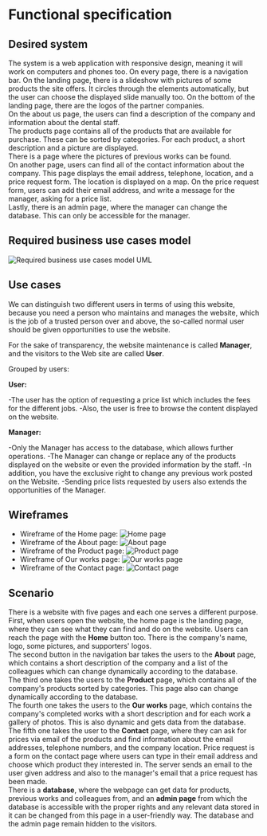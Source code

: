 # Functional specification 
## Desired system 
The system is a web application with responsive design, meaning it will work on computers and phones too. On every page, there is a navigation bar. On the landing page, there is a slideshow with pictures of some products the site offers. It circles through the elements automatically, but the user can choose the displayed slide manually too. On the bottom of the landing page, there are the logos of the partner companies.  
On the about us page, the users can find a description of the company and information about the dental staff.  
The products page contains all of the products that are available for purchase. These can be sorted by categories. For each product, a short description and a picture are displayed.  
There is a page where the pictures of previous works can be found.  
On another page, users can find all of the contact information about the company. This page displays the email address, telephone, location, and a price request form. The location is displayed on a map. On the price request form, users can add their email address, and write a message for the manager, asking for a price list.  
Lastly, there is an admin page, where the manager can change the database. This can only be accessible for the manager.  
## Required business use cases model 
![Required business use cases model UML](https://github.com/afplabor2019/asd123/blob/master/DentalWebsiteProject/Images/funcSpecRequiredUML.png)
## Use cases
We can distinguish two different users in terms of using this website,
because you need a person who maintains and manages the website, which is the job of a trusted person over
and above, the so-called normal user should be given opportunities to use the website.

For the sake of transparency, the website maintenance is called <b>Manager</b>, and the visitors to the Web site are called <b>User</b>.

Grouped by users:

<b>User:</b>

-The user has the option of requesting a price list which includes the fees for the different jobs. 
-Also, the user is free to browse the content displayed on the website.

<b>Manager:</b>

-Only the Manager has access to the database, which allows further operations. 
-The Manager can change or replace any of the products displayed on the website or even the provided information by the staff.
-In addition, you have the exclusive right to change any previous work posted on the Website. 
-Sending price lists requested by users also extends the opportunities of the Manager. 

## Wireframes
+ Wireframe of the Home page:
![Home page](https://github.com/afplabor2019/asd123/blob/master/DentalWebsiteProject/Images/Wf_Home.png)
+ Wireframe of the About page:
![About page](https://github.com/afplabor2019/asd123/blob/master/DentalWebsiteProject/Images/Wf_About.png)
+ Wireframe of the Product page:
![Product page](https://github.com/afplabor2019/asd123/blob/master/DentalWebsiteProject/Images/Wf_Product.png)
+ Wireframe of Our works page:
![Our works page](https://github.com/afplabor2019/asd123/blob/master/DentalWebsiteProject/Images/Wf_Our_works.png)
+ Wireframe of the Contact page:
![Contact page](https://github.com/afplabor2019/asd123/blob/master/DentalWebsiteProject/Images/Wf_Contact.png)
## Scenario
There is a website with five pages and each one serves a different purpose.  
First, when users open the website, the home page is the landing page, where they can see what they can find and do on the website. Users can reach the page with the <b>Home</b> button too. There is the company's name, logo, some pictures, and supporters' logos.  
The second button in the navigation bar takes the users to the <b>About</b> page, which contains a short description of the company and a list of the colleagues which can change dynamically according to the database.  
The third one takes the users to the <b>Product</b> page, which contains all of the company's products sorted by categories. This page also can change dynamically according to the database.  
The fourth one takes the users to the <b>Our works</b> page, which contains the company's completed works with a short description and for each work a gallery of photos. This is also dynamic and gets data from the database.  
The fifth one takes the user to the <b>Contact</b> page, where they can ask for prices via email of the products and find information about the email addresses, telephone numbers, and the company location. Price request is a form on the contact page where users can type in their email address and choose which product they interested in. The server sends an email to the user given address and also to the manager's email that a price request has been made.  
There is a <b>database</b>, where the webpage can get data for products, previous works and colleagues from, and an <b>admin page</b> from which the database is accessible with the proper rights and any relevant data stored in it can be changed from this page in a user-friendly way. The database and the admin page remain hidden to the visitors.  
